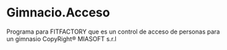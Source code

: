 Gimnacio.Acceso
===============

Programa para FITFACTORY que es un control de acceso de personas para un gimnasio
CopyRight® MIASOFT s.r.l
